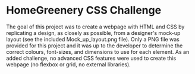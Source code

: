 # HomeGreenery CSS Challenge

The goal of this project was to create a webpage with HTML and CSS by replicating a design, as closely as possible, from a designer's mock-up layout (see the included Mock_up_layout.png file). Only a PNG file was provided for this project and it was up to the developer to determine the correct colours, font-sizes, and dimensions to use for each element. As an added challenge, no advanced CSS features were used to create this webpage (no flexbox or grid, no external libraries).
